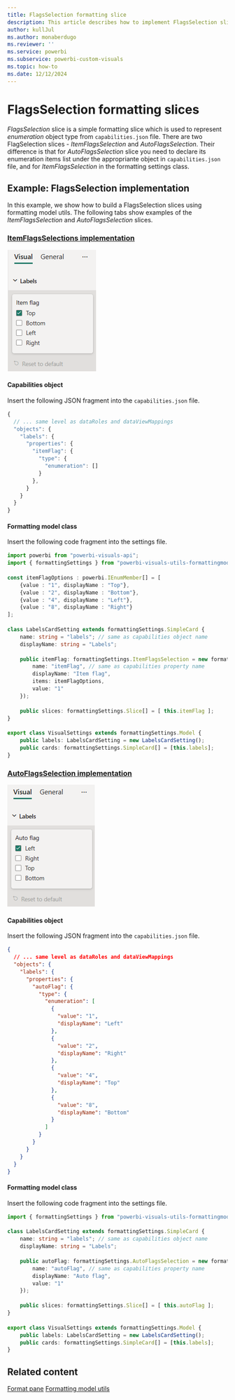 ```yaml
---
title: FlagsSelection formatting slice
description: This article describes how to implement FlagsSelection slice in custom visuals using the formatting model utils
author: kullJul
ms.author: monaberdugo
ms.reviewer: ''
ms.service: powerbi
ms.subservice: powerbi-custom-visuals
ms.topic: how-to
ms.date: 12/12/2024
---
```


# FlagsSelection formatting slices

*FlagsSelection* slice is a simple formatting slice which is used to represent *enumeration* object type from `capabilities.json` file.
There are two FlagSelection slices - *ItemFlagsSelection* and *AutoFlagsSelection*. 
Their difference is that for *AutoFlagsSelection* slice you need to declare its enumeration items list under the appropriante object in `capabilities.json` file, and for *ItemFlagsSelection* in the formatting settings class.

## Example: FlagsSelection implementation

In this example, we show how to build a FlagsSelection slices using formatting model utils.
The following tabs show examples of the *ItemFlagsSelection* and *AutoFlagsSelection* slices.

### [ItemFlagsSelections implementation](#tab/ItemFlagsSelection)

![Screenshot of an ItemFlagsSelection.](media/format-pane/item-flagsselection.png)

#### Capabilities object

Insert the following JSON fragment into the `capabilities.json` file.

```typescript
{
  // ... same level as dataRoles and dataViewMappings
  "objects": {
    "labels": {
      "properties": {
        "itemFlag": {
          "type": {
            "enumeration": []
          }
        },
      }
    }
  }
}
```

#### Formatting model class

Insert the following code fragment into the settings file.

```typescript
import powerbi from "powerbi-visuals-api";
import { formattingSettings } from "powerbi-visuals-utils-formattingmodel";

const itemFlagOptions : powerbi.IEnumMember[] = [
    {value : "1", displayName : "Top"}, 
    {value : "2", displayName : "Bottom"},
    {value : "4", displayName : "Left"}, 
    {value : "8", displayName : "Right"}
];

class LabelsCardSetting extends formattingSettings.SimpleCard {
    name: string = "labels"; // same as capabilities object name
    displayName: string = "Labels";

    public itemFlag: formattingSettings.ItemFlagsSelection = new formattingSettings.ItemFlagsSelection({
        name: "itemFlag", // same as capabilities property name
        displayName: "Item flag",
        items: itemFlagOptions,
        value: "1"
    });

    public slices: formattingSettings.Slice[] = [ this.itemFlag ];
}

export class VisualSettings extends formattingSettings.Model {
    public labels: LabelsCardSetting = new LabelsCardSetting();
    public cards: formattingSettings.SimpleCard[] = [this.labels];
}
```

### [AutoFlagsSelection implementation](#tab/AutoFlagsSelection)

![Screenshot of an AutoFlagsSelection.](media/format-pane/auto-flagsselection.png)

#### Capabilities object

Insert the following JSON fragment into the `capabilities.json` file.

```json
{
  // ... same level as dataRoles and dataViewMappings
  "objects": {
    "labels": {
      "properties": {
        "autoFlag": {
          "type": {
            "enumeration": [
              {
                "value": "1",
                "displayName": "Left"
              },
              {
                "value": "2",
                "displayName": "Right"
              },
              {
                "value": "4",
                "displayName": "Top"
              },
              {
                "value": "8",
                "displayName": "Bottom"
              }
            ]
          }
        }
      }
    }
  }
}
```

#### Formatting model class

Insert the following code fragment into the settings file.

```typescript
import { formattingSettings } from "powerbi-visuals-utils-formattingmodel";

class LabelsCardSetting extends formattingSettings.SimpleCard {
    name: string = "labels"; // same as capabilities object name
    displayName: string = "Labels";

    public autoFlag: formattingSettings.AutoFlagsSelection = new formattingSettings.AutoFlagsSelection({
        name: "autoFlag", // same as capabilities property name
        displayName: "Auto flag",
        value: "1"
    });

    public slices: formattingSettings.Slice[] = [ this.autoFlag ];
}

export class VisualSettings extends formattingSettings.Model {
    public labels: LabelsCardSetting = new LabelsCardSetting();
    public cards: formattingSettings.SimpleCard[] = [this.labels];
}
```

## Related content

[Format pane](format-pane-general.md)
[Formatting model utils](utils-formatting-model.md)